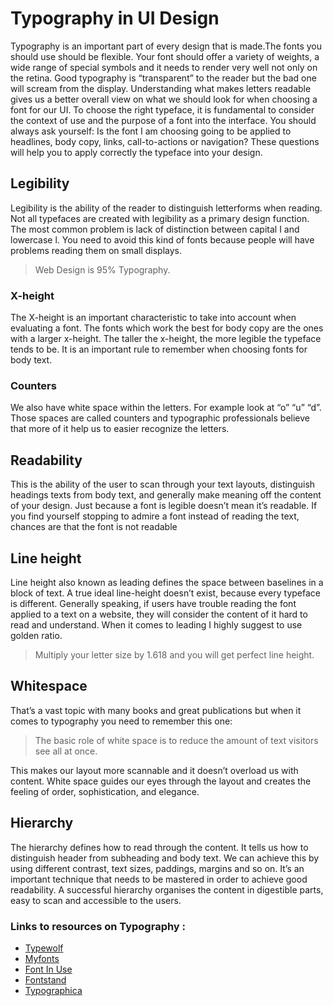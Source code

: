 # Typography in UI Design

Typography is an important part of every design that is made.The fonts you should use should be flexible. Your font should offer a variety of weights, a wide range of special symbols and it needs to render very well not only on the retina. Good typography is “transparent” to the reader but the bad one will scream from the display.
Understanding what makes letters readable gives us a better overall view on what we should look for when choosing a font for our UI. To choose the right typeface, it is fundamental to consider the context of use and the purpose of a font into the interface. You should always ask yourself: Is the font I am choosing going to be applied to headlines, body copy, links, call-to-actions or navigation? These questions will help you to apply correctly the typeface into your design.


## Legibility 
Legibility is the ability of the reader to distinguish letterforms when reading.  Not all typefaces are created with legibility as a primary design function. The most common problem is lack of distinction between capital I and lowercase l. You need to avoid this kind of fonts because people will have problems reading them on small displays.

>Web Design is 95% Typography.

### X-height
The X-height is an important characteristic to take into account when evaluating a font. The fonts which work the best for body copy are the ones with a larger x-height. The taller the x-height, the more legible the typeface tends to be. It is an important rule to remember when choosing fonts for body text.

### Counters
We also have white space within the letters. For example look at “o” “u” “d”. Those spaces are called counters and typographic professionals believe that more of it help us to easier recognize the letters.

## Readability
This is the ability of the user to scan through your text layouts, distinguish headings texts from body text, and generally make meaning off the content of your design. Just because a font is legible doesn’t mean it’s readable. If you find yourself stopping to admire a font instead of reading the text, chances are that the font is not readable

## Line height
Line height also known as leading defines the space between baselines in a block of text.  A true ideal line-height doesn’t exist, because every typeface is different. Generally speaking, if users have trouble reading the font applied to a text on a website, they will consider the content of it hard to read and understand. When it comes to leading I highly suggest to use golden ratio.
>Multiply your letter size by 1.618 and you will get perfect line height.

## Whitespace
That’s a vast topic with many books and great publications but when it comes to typography you need to remember this one:
>The basic role of white space is to reduce the amount of text visitors see all at once.

This makes our layout more scannable and it doesn’t overload us with content. White space guides our eyes through the layout and creates the feeling of order, sophistication, and elegance.

## Hierarchy
The hierarchy defines how to read through the content. It tells us how to distinguish header from subheading and body text. We can achieve this by using different contrast, text sizes, paddings, margins and so on. It’s an important technique that needs to be mastered in order to achieve good readability. A successful hierarchy organises the content in digestible parts, easy to scan and accessible to the users. 

### Links to  resources on Typography :
 * [Typewolf](https://www.typewolf.com/?source=post_page---------------------------)
 * [Myfonts](https://www.myfonts.com/?source=post_page---------------------------)
 * [Font In Use](https://fontsinuse.com/?source=post_page---------------------------)
 * [Fontstand](https://fontstand.com/?source=post_page---------------------------)
 * [Typographica](https://typographica.org/?source=post_page---------------------------)

